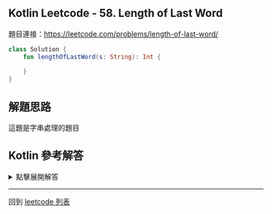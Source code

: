 ## Kotlin Leetcode - 58. Length of Last Word

題目連接：<https://leetcode.com/problems/length-of-last-word/>

```kotlin
class Solution {
    fun lengthOfLastWord(s: String): Int {
        
    }
}
```

## 解題思路

這題是字串處理的題目

## Kotlin 參考解答


<details>
  <summary>點擊展開解答</summary>

我第一時間想到的是 Regex 解法

```kotlin
class Solution {
    fun lengthOfLastWord(s: String) =
        Regex("""[ ]?[\w]+[ ]*$""")
        .find(s)!!.value.trim().length
}
```

不過這個解法比較耗時

其他人有更好的解法如下

```kotlin
class Solution {
    fun lengthOfLastWord(s: String) =
        if (s.replace(" ", "").isEmpty()) 0
        else s.split(" ")
            .filter { it != "" }
            .reversed()[0]
            .length
}
```

</details>

------

回到 [leetcode 列表](index.md)

